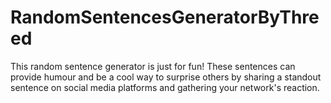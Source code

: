 # RandomSentencesGeneratorByThreed
This random sentence generator is just for fun! These sentences can provide humour and be a cool way to surprise others by sharing a standout sentence on social media platforms and gathering your network's reaction.
